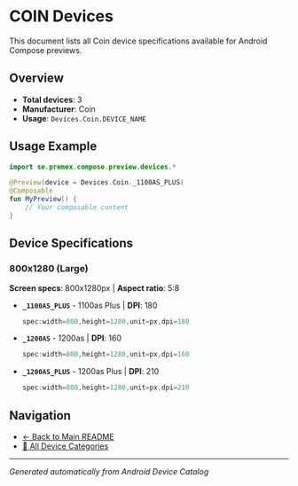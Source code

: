 # COIN Devices

This document lists all Coin device specifications available for Android Compose previews.

## Overview

- **Total devices**: 3
- **Manufacturer**: Coin
- **Usage**: `Devices.Coin.DEVICE_NAME`

## Usage Example

```kotlin
import se.premex.compose.preview.devices.*

@Preview(device = Devices.Coin._1100AS_PLUS)
@Composable
fun MyPreview() {
    // Your composable content
}
```

## Device Specifications

### 800x1280 (Large)

**Screen specs**: 800x1280px | **Aspect ratio**: 5:8

- **`_1100AS_PLUS`** -  1100as Plus | **DPI**: 180
  ```kotlin
  spec:width=800,height=1280,unit=px,dpi=180
  ```

- **`_1200AS`** -  1200as | **DPI**: 160
  ```kotlin
  spec:width=800,height=1280,unit=px,dpi=160
  ```

- **`_1200AS_PLUS`** -  1200as Plus | **DPI**: 210
  ```kotlin
  spec:width=800,height=1280,unit=px,dpi=210
  ```

## Navigation

- [← Back to Main README](../../README.md)
- [📱 All Device Categories](../README.md)

---
*Generated automatically from Android Device Catalog*
